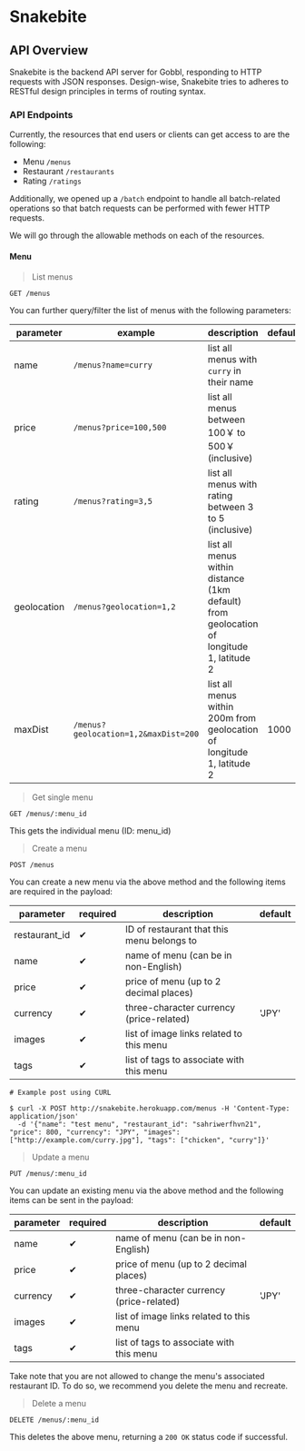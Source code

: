 # Snakebite

## API Overview

Snakebite is the backend API server for Gobbl, responding to HTTP requests with JSON responses.
Design-wise, Snakebite tries to adheres to RESTful design principles in terms of routing syntax.

### API Endpoints

Currently, the resources that end users or clients can get access to are the following:

- Menu `/menus`
- Restaurant `/restaurants`
- Rating `/ratings`


Additionally, we opened up a `/batch` endpoint to handle all batch-related operations so that batch requests can be performed with fewer HTTP requests.

We will go through the allowable methods on each of the resources.

#### Menu

> List menus

```
GET /menus
```

You can further query/filter the list of menus with the following parameters:

| parameter | example | description | default |
| ---- | ---- | ---- | ---- |
| name | `/menus?name=curry` | list all menus with `curry` in their name | |
| price | `/menus?price=100,500` | list all menus between 100￥ to 500￥ (inclusive) | |
| rating | `/menus?rating=3,5` | list all menus with rating between 3 to 5 (inclusive) | |
| geolocation | `/menus?geolocation=1,2` | list all menus within distance (1km default) from geolocation of longitude 1, latitude 2 | |
| maxDist | `/menus?geolocation=1,2&maxDist=200` | list all menus within 200m from geolocation of longitude 1, latitude 2 | 1000 |

> Get single menu

```
GET /menus/:menu_id
```

This gets the individual menu (ID: menu_id)

> Create a menu

```
POST /menus
```

You can create a new menu via the above method and the following items are required in the payload:

| parameter | required | description | default |
| ---- | ---- | ---- | ---- |
| restaurant_id | ✔ | ID of restaurant that this menu belongs to | |
| name | ✔ | name of menu (can be in non-English) | |
| price | ✔ | price of menu (up to 2 decimal places) | |
| currency | ✔ | three-character currency (price-related) | 'JPY' |
| images | ✔ | list of image links related to this menu | |
| tags | ✔ | list of tags to associate with this menu | |

```
# Example post using CURL

$ curl -X POST http://snakebite.herokuapp.com/menus -H 'Content-Type: application/json'
  -d '{"name": "test menu", "restaurant_id": "sahriwerfhvn21", "price": 800, "currency": "JPY", "images": ["http://example.com/curry.jpg"], "tags": ["chicken", "curry"]}'

```

> Update a menu

```
PUT /menus/:menu_id
```

You can update an existing menu via the above method and the following items can be sent in the payload:

| parameter | required | description | default |
| ---- | ---- | ---- | ---- |
| name | ✔| name of menu (can be in non-English) | |
| price | ✔ | price of menu (up to 2 decimal places) | |
| currency | ✔ | three-character currency (price-related) | 'JPY' |
| images | ✔ | list of image links related to this menu | |
| tags | ✔ | list of tags to associate with this menu | |

Take note that you are not allowed to change the menu's associated restaurant ID. To do so, we recommend you delete the menu and recreate.

> Delete a menu

```
DELETE /menus/:menu_id
```

This deletes the above menu, returning a `200 OK` status code if successful.

